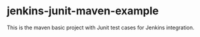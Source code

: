 # jenkins-junit-maven-example
This is the maven basic project with Junit test cases for Jenkins integration.
